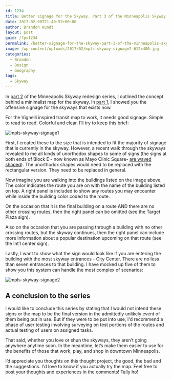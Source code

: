 ```yaml
---
id: 1234
title: Better signage for the Skyway. Part 3 of the Minneapolis Skyway redesign.
date: 2017-02-08T21:40:52+00:00
author: Brandon Hundt
layout: post
guid: /?p=1234
permalink: /better-signage-for-the-skyway-part-3-of-the-minneapolis-skyway-redesign/
image: /wp-content/uploads/2017/02/mpls-skyway-signage2-612x400.jpg
categories:
  - Brandon
  - Design
  - Geography
tags:
  - Skyway
---
```

In [part 2](/make-the-skyway-map-great-for-the-first-time-part-2-of-the-minneapolis-skyway-redesign-project) of the Minneapolis Skyway redesign series, I outlined the concept behind a minimalist map for the skyway. In [part 1](/the-lovehate-relationship-of-minneapolis-to-its-skyway-part-1-of-the-minneapolis-skyway-redesign), I showed you the offensive signage for the skyways that exists now.<!--more-->

For the Vignelli inspired transit map to work, it needs good signage. Simple to read to read. Colorful and clear. I’ll try to keep this brief:

<img class="aligncenter size-full wp-image-1225" src="/wp-content/uploads/2017/02/mpls-skyway-signage1.jpg" alt="mpls-skyway-signage1" width="612" height="466" srcset="https://rachelbrandon.com/wp-content/uploads/2017/02/mpls-skyway-signage1.jpg 612w, https://rachelbrandon.com/wp-content/uploads/2017/02/mpls-skyway-signage1-300x228.jpg 300w" sizes="(max-width: 612px) 100vw, 612px" />

First, I created these to the size that is intended to fit the majority of signage that is currently in the skyway. However, a recent walk through the skyways revealed to me all kinds of unorthodox shapes to some of signs (the signs at both ends of Block E - now known as Mayo Clinic Square- [are waved shaped](/wp-content/uploads/2017/02/20170216_143218.jpg)). The unorthodox shapes would need to be replaced with the rectangular version. They need to be replaced in general.

Now imagine you are walking into the buildings listed on the image above. The color indicates the route you are on with the name of the building listed on top. A right panel is included to show any routes you may encounter while inside the building color coded to the route.

On the occasion that it is the final building on a route AND there are no other crossing routes, then the right panel can be omitted (see the Target Plaza sign).

Also on the occasion that you are passing through a building with no other crossing routes, but the skyway continues, then the right panel can include more information about a popular destination upcoming on that route (see the Int’l center sign).

Lastly, I want to show what the sign would look like if you are entering the building with the most skyway entrances - City Center. There are no less than seven entrances to that building. I have mocked up five of them to show you this system can handle the most complex of scenarios:

<img class="aligncenter size-full wp-image-1226" src="/wp-content/uploads/2017/02/mpls-skyway-signage2.jpg" alt="mpls-skyway-signage2" width="612" height="626" srcset="https://rachelbrandon.com/wp-content/uploads/2017/02/mpls-skyway-signage2.jpg 612w, https://rachelbrandon.com/wp-content/uploads/2017/02/mpls-skyway-signage2-293x300.jpg 293w" sizes="(max-width: 612px) 100vw, 612px" />

## A conclusion to the series

I would like to conclude this series by stating that I would not intend these signs or the map to be the final version in the admittedly unlikely event of them being put in use. But if they were to be put into use, I'd recommend a phase of user testing involving surveying on test portions of the routes and actual testing of users on assigned tasks.

That said, whether you love or shun the skyways, they aren’t going anywhere anytime soon. In the meantime, let’s make them easier to use for the benefits of those that work, play, and shop in downtown Minneapolis.

I’d appreciate you thoughts on this thought project, the good, the bad and the suggestions. I'd love to know if you actually try the map. Feel free to post your thoughts and experiences in the comments! Tally ho!

